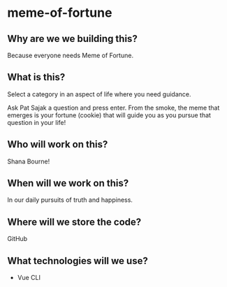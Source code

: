 # meme-of-fortune

## Why are we we building this?
Because everyone needs Meme of Fortune.

## What is this?
Select a category in an aspect of life where you need guidance. 

Ask Pat Sajak a question and press enter.
From the smoke, the meme that emerges is your fortune (cookie) that will guide you as you pursue that question in your life!

## Who will work on this?
Shana Bourne!

## When will we work on this?
In our daily pursuits of truth and happiness.

## Where will we store the code?
GitHub

## What technologies will we use?
* Vue CLI
